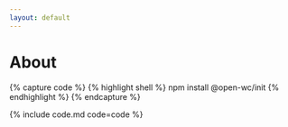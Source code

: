 ```yaml
---
layout: default
---
```


# About


{% capture code %}
    {% highlight shell %}
        npm install @open-wc/init
    {% endhighlight %}
{% endcapture %}

{% include code.md code=code %}